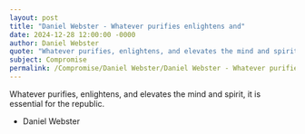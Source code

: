 ```yaml
---
layout: post
title: "Daniel Webster - Whatever purifies enlightens and"
date: 2024-12-28 12:00:00 -0000
author: Daniel Webster
quote: "Whatever purifies, enlightens, and elevates the mind and spirit, it is essential for the republic."
subject: Compromise
permalink: /Compromise/Daniel Webster/Daniel Webster - Whatever purifies enlightens and
---
```


Whatever purifies, enlightens, and elevates the mind and spirit, it is essential for the republic.

- Daniel Webster
